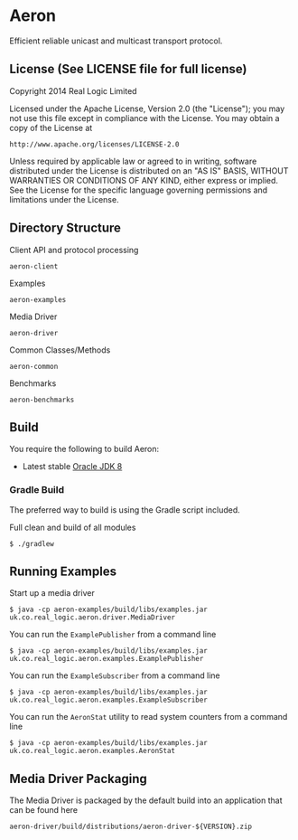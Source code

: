 Aeron
=====

Efficient reliable unicast and multicast transport protocol.

License (See LICENSE file for full license)
-------------------------------------------
Copyright 2014 Real Logic Limited

Licensed under the Apache License, Version 2.0 (the "License");
you may not use this file except in compliance with the License.
You may obtain a copy of the License at

    http://www.apache.org/licenses/LICENSE-2.0

Unless required by applicable law or agreed to in writing, software
distributed under the License is distributed on an "AS IS" BASIS,
WITHOUT WARRANTIES OR CONDITIONS OF ANY KIND, either express or implied.
See the License for the specific language governing permissions and
limitations under the License.

Directory Structure
-------------------

Client API and protocol processing

    aeron-client

Examples

    aeron-examples

Media Driver

    aeron-driver

Common Classes/Methods

    aeron-common

Benchmarks

    aeron-benchmarks

Build
-----

You require the following to build Aeron:

* Latest stable [Oracle JDK 8](http://www.oracle.com/technetwork/java/)

### Gradle Build

The preferred way to build is using the Gradle script included.

Full clean and build of all modules

    $ ./gradlew

Running Examples
----------------

Start up a media driver

    $ java -cp aeron-examples/build/libs/examples.jar uk.co.real_logic.aeron.driver.MediaDriver

You can run the `ExamplePublisher` from a command line

    $ java -cp aeron-examples/build/libs/examples.jar uk.co.real_logic.aeron.examples.ExamplePublisher

You can run the `ExampleSubscriber` from a command line

    $ java -cp aeron-examples/build/libs/examples.jar uk.co.real_logic.aeron.examples.ExampleSubscriber
    
You can run the `AeronStat` utility to read system counters from a command line
    
    $ java -cp aeron-examples/build/libs/examples.jar uk.co.real_logic.aeron.examples.AeronStat


Media Driver Packaging
----------------------

The Media Driver is packaged by the default build into an application that can be found here

    aeron-driver/build/distributions/aeron-driver-${VERSION}.zip

